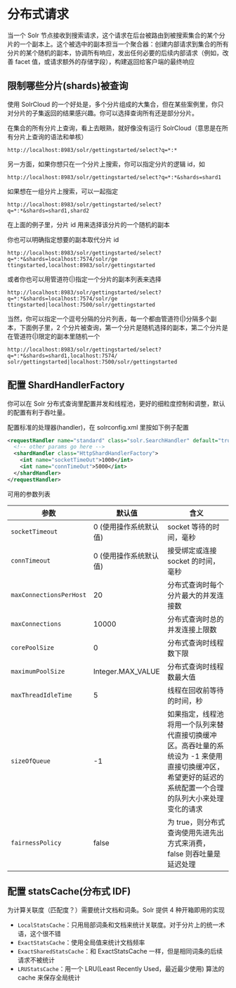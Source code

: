 # 分布式请求

当一个 Solr 节点接收到搜索请求，这个请求在后台被路由到被搜索集合的某个分片的一个副本上。这个被选中的副本担当一个聚合器：创建内部请求到集合的所有分片的某个随机的副本，协调所有响应，发出任何必要的后续内部请求（例如，改善 facet 值，或请求额外的存储字段），构建返回给客户端的最终响应

## 限制哪些分片(shards)被查询

使用 SolrCloud 的一个好处是，多个分片组成的大集合，但在某些案例里，你只对分片的子集返回的结果感兴趣。你可以选择查询所有还是部分分片。

在集合的所有分片上查询，看上去眼熟，就好像没有运行 SolrCloud（意思是在所有分片上查询的语法和单核）

```
http://localhost:8983/solr/gettingstarted/select?q=*:*
```

另一方面，如果你想只在一个分片上搜索，你可以指定分片的逻辑 id，如

```
http://localhost:8983/solr/gettingstarted/select?q=*:*&shards=shard1
```

如果想在一组分片上搜索，可以一起指定

```
http://localhost:8983/solr/gettingstarted/select?q=*:*&shards=shard1,shard2
```

在上面的例子里，分片 id 用来选择该分片的一个随机的副本

你也可以明确指定想要的副本取代分片 id

```
http://localhost:8983/solr/gettingstarted/select?q=*:*&shards=localhost:7574/solr/ge
ttingstarted,localhost:8983/solr/gettingstarted
```

或者你也可以用管道符(|)指定一个分片的副本列表来选择

```
http://localhost:8983/solr/gettingstarted/select?q=*:*&shards=localhost:7574/solr/ge
ttingstarted|localhost:7500/solr/gettingstarted
```

当然，你可以指定一个逗号分隔的分片列表，每一个都由管道符(|)分隔多个副本，下面例子里，2 个分片被查询，第一个分片是随机选择的副本，第二个分片是在管道符(|)限定的副本里随机一个

```
http://localhost:8983/solr/gettingstarted/select?q=*:*&shards=shard1,localhost:7574/
solr/gettingstarted|localhost:7500/solr/gettingstarted
```

## 配置 ShardHandlerFactory

你可以在 Solr 分布式查询里配置并发和线程池，更好的细粒度控制和调整，默认的配置有利于吞吐量。

配置标准的处理器(handler)，在 solrconfig.xml 里按如下例子配置

```xml
<requestHandler name="standard" class="solr.SearchHandler" default="true">
  <!-- other params go here -->
  <shardHandler class="HttpShardHandlerFactory">
    <int name="socketTimeOut">1000</int>
    <int name="connTimeOut">5000</int>
  </shardHandler>
</requestHandler>
```

可用的参数列表

| 参数 | 默认值 | 含义 |
| -- | -- | -- |
| `socketTimeout` | 0 (使用操作系统默认值) | socket 等待的时间，毫秒 |
| `connTimeout` | 0 (使用操作系统默认值) | 接受绑定或连接 socket 的时间，毫秒 |
| `maxConnectionsPerHost` | 20 | 分布式查询时每个分片最大的并发连接数 |
| `maxConnections` | 10000 | 分布式查询时总的并发连接上限数 |
| `corePoolSize` | 0 | 分布式查询时线程数下限 |
| `maximumPoolSize` | Integer.MAX_VALUE | 分布式查询时线程数最大值 |
| `maxThreadIdleTime` | 5 | 线程在回收前等待的时间，秒 |
| `sizeOfQueue` | -1 | 如果指定，线程池将用一个队列来替代直接切换缓冲区。高吞吐量的系统设为 -1 来使用直接切换缓冲区，希望更好的延迟的系统配置一个合理的队列大小来处理变化的请求 |
| `fairnessPolicy` | false | 为 true，则分布式查询使用先进先出方式来消费，false 则吞吐量是延迟处理 |

## 配置 statsCache(分布式 IDF)

为计算关联度（匹配度？）需要统计文档和词条。Solr 提供 4 种开箱即用的实现

* `LocalStatsCache`：只用局部词条和文档来统计关联度。对于分片上的统一术语，这个很不错
* `ExactStatsCache`：使用全局值来统计文档频率
* `ExactSharedStatsCache`：和 ExactStatsCache 一样，但是相同词条的后续请求不被统计
* `LRUStatsCache`：用一个 LRU(Least Recently Used，最近最少使用) 算法的 cache 来保存全局统计


